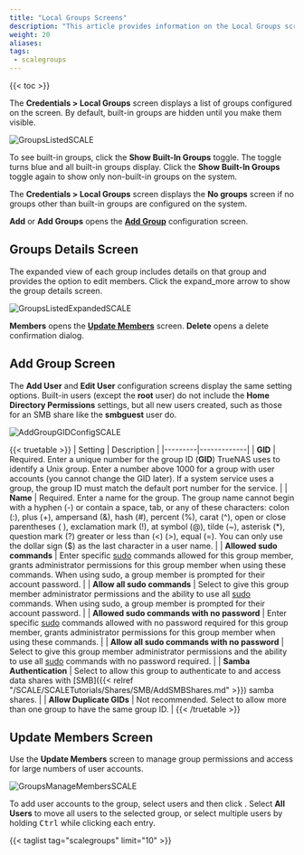 ```yaml
---
title: "Local Groups Screens"
description: "This article provides information on the Local Groups screens and settings."
weight: 20
aliases:
tags:
 - scalegroups
---
```


{{< toc >}}

The **Credentials > Local Groups** screen displays a list of groups configured on the screen. By default, built-in groups are hidden until you make them visible. 


![GroupsListedSCALE](/images/SCALE/22.12/GroupsListedSCALE.png "Local Groups Hide Built-in Accounts") 

To see built-in groups, click the **Show Built-In Groups** toggle. The toggle turns blue and all built-in groups display. Click the **Show Built-In Groups** toggle again to show only non-built-in groups on the system.

The **Credentials > Local Groups** screen displays the **No groups** screen if no groups other than built-in groups are configured on the system.

**Add** or **Add Groups** opens the **[Add Group](#add-group-screen)** configuration screen.

## Groups Details Screen

The expanded view of each group includes details on that group and provides the option to edit members. Click the <span class="material-icons">expand_more</span> arrow to show the group details screen.

![GroupsListedExpandedSCALE](/images/SCALE/22.12/GroupsListedExpandedSCALE.png "Local Group Details") 

**Members** opens the **[Update Members](#update-members-screen)** screen. **Delete** opens a delete confirmation dialog.

## Add Group Screen

The **Add User** and **Edit User** configuration screens display the same setting options. 
Built-in users (except the **root** user) do not include the **Home Directory Permissions** settings, but all new users created, such as those for an SMB share like the **smbguest** user do.

![AddGroupGIDConfigSCALE](/images/SCALE/22.12/AddGroupGIDConfigSCALE.png "Add Group") 

{{< truetable >}}
| Setting | Description |
|---------|-------------|
| **GID** | Required. Enter a unique number for the group ID (**GID**) TrueNAS uses to identify a Unix group. Enter a number above 1000 for a group with user accounts (you cannot change the GID later). If a system service uses a group, the group ID must match the default port number for the service. |
| **Name** | Required. Enter a name for the group. The group name cannot begin with a hyphen (-) or contain a space, tab, or any of these characters: colon (:), plus (+), ampersand (&), hash (#), percent (%), carat (^), open or close parentheses ( ), exclamation mark (!), at symbol (@), tilde (~), asterisk (*), question mark (?) greater or less than (<) (>), equal (=). You can only use the dollar sign ($) as the last character in a user name. |
| **Allowed sudo commands** | Enter specific [sudo](https://www.sudo.ws/) commands allowed for this group member, grants administrator permissions for this group member when using these commands. When using sudo, a group member is prompted for their account password. |
| **Allow all sudo commands** | Select to give this group member administrator permissions and the ability to use all [sudo](https://www.sudo.ws/) commands. When using sudo, a group member is prompted for their account password. | 
| **Allowed sudo commands with no password** | Enter specific [sudo](https://www.sudo.ws/) commands allowed with no password required for this group member, grants administrator permissions for this group member when using these commands. |
| **Allow all sudo commands with no password** | Select to give this group member administrator permissions and the ability to use all [sudo](https://www.sudo.ws/) commands with no password required. |
| **Samba Authentication** | Select to allow this group to authenticate to and access data shares with [SMB]({{< relref "/SCALE/SCALETutorials/Shares/SMB/AddSMBShares.md" >}}) samba shares. |
| **Allow Duplicate GIDs** | Not recommended. Select to allow more than one group to have the same group ID. |
{{< /truetable >}}

## Update Members Screen 

Use the **Update Members** screen to manage group permissions and access for large numbers of user accounts. 

![GroupsManageMembersSCALE](/images/SCALE/22.12/GroupsManageMembersSCALE.png "Update Members Screen") 

To add user accounts to the group, select users and then click <i class="fa fa-arrow-right" aria-hidden="true" title="Right Arrow"></i>.
Select **All Users** to move all users to the selected group, or select multiple users by holding <kbd>Ctrl</kbd> while clicking each entry.

{{< taglist tag="scalegroups" limit="10" >}}